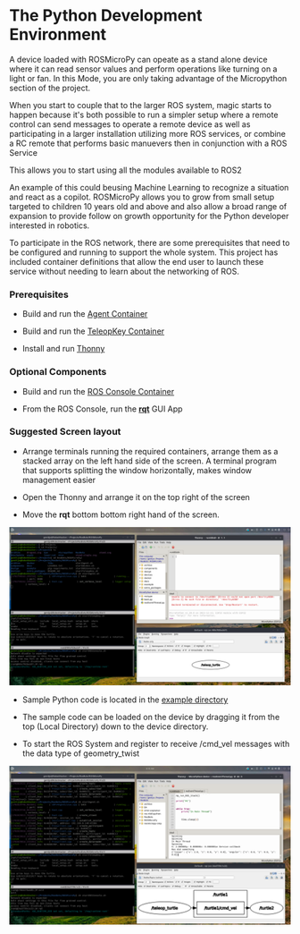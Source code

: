 # The Python Development Environment

 A device loaded with ROSMicroPy can opeate as a stand alone device where it can read sensor values and perform operations like turning on a light or fan.  In this Mode, you are only taking advantage of the Micropython section of the project. 
 
 When you start to couple that to the larger ROS system, magic starts to happen because it's both possible to run a simpler setup where a remote control can send messages to operate a remote device as well as participating in a larger installation utilizing more ROS services, or combine a RC remote that performs basic manuevers then in conjunction with a ROS Service
 
 This allows you to start using all the modules available to ROS2
 
 An example of this could beusing Machine Learning to recognize a situation and react as a copilot. ROSMicroPy allows you to grow from small setup targeted to children 10 years old and above and also allow a broad range of expansion to provide follow on growth opportunity for the Python developer interested in robotics.  

 To participate in the ROS network, there are some prerequisites that need to be configured and running to support the whole system. This project has included container definitions that allow the end user to launch these service without needing to learn about the networking of ROS. 

 
### Prerequisites  
- Build and run the [Agent Container](../containerSupport/containerROSAgent.md)

- Build and run the [TeleopKey Container](../containerSupport/containerTeleopKey.md)

- Install and run [Thonny](https://thonny.org/)

### Optional Components
- Build and run the [ROS Console Container](../containerSupport/containerROSConsole.md)

- From the ROS Console, run the [**rqt**](https://wiki.ros.org/rqt) GUI App

### Suggested Screen layout
- Arrange terminals running the required containers, arrange them as a stacked array on the left hand side of the screen. A terminal program that supports splitting the window horizontally, makes window management easier

- Open the Thonny and arrange it on the top right of the screen

- Move the  **rqt** bottom bottom right hand of the screen.

![Screen shot before running](../images/startup.png)


- Sample Python code is located in the [example directory](../../example)

- The sample code can be loaded on the device by dragging it from the top (Local Directory) down to the device directory.
  
- To start the ROS System and register to receive /cmd_vel messages with the data type of geometry_twist 

![Screen shot before running](../images/running.png)